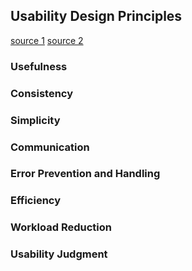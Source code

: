 ## Usability Design Principles
[source 1](http://www.usabilitybok.org/principles-for-usable-design)
[source 2](#)

### Usefulness
### Consistency
### Simplicity
### Communication
### Error Prevention and Handling
### Efficiency
### Workload Reduction
### Usability Judgment
